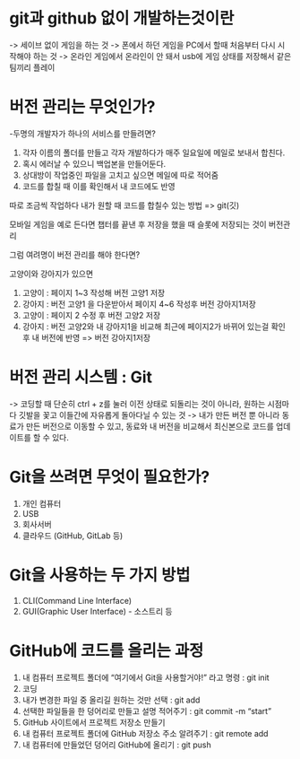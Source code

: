 # git과 github 없이 개발하는것이란
-> 세이브 없이 게임을 하는 것
-> 폰에서 하던 게임을 PC에서 할때 처음부터 다시 시작해야 하는 것
-> 온라인 게임에서 온라인이 안 돼서 usb에 게임 상태를 저장해서 같은 팀끼리 플레이

# 버전 관리는 무엇인가?
-두명의 개발자가 하나의 서비스를 만들려면?
1. 각자 이름의 폴더를 만들고 각자 개발하다가 매주 일요일에 메일로 보내서 합친다.
2. 혹시 에러날 수 있으니 백업본을 만들어둔다.
3. 상대방이 작업중인 파일을 고치고 싶으면 메일에 따로 적어줌
4. 코드를 합칠 때 이를 확인해서 내 코드에도 반영

따로 조금씩 작업하다 내가 원할 때 코드를 합칠수 있는 방법 => git(깃)

모바일 게임을 예로 든다면 챕터를 끝낸 후 저장을 했을 때 슬롯에 저장되는 것이 버전관리

그럼 여려명이 버전 관리를 해야 한다면?

고양이와 강아지가 있으면
1. 고양이 : 페이지 1~3 작성해 버전 고양1 저장 
2. 강아지 : 버전 고양1 을 다운받아서 페이지 4~6 작성후 버전 강아지1저장
3. 고양이 : 페이지 2 수정 후 버전 고양2 저장
4. 강아지 : 버전 고양2와 내 강아지1을 비교해 최근에 페이지2가 바뀌어 있는걸 확인 후 내 버전에 반영 => 버전 강아지1저장

# 버전 관리 시스템 : Git 
-> 코딩할 때 단순히 ctrl + z를 눌러 이전 상태로 되돌리는 것이 아니라, 원하는 시점마다 깃발을 꽃고 이들간에 
자유롭게 돌아다닐 수 있는 것
-> 내가 만든 버전 뿐 아니라 동료가 만든 버전으로 이동할 수 있고, 동료와 내 버전을 비교해서 최신본으로 코드를 업데이트를 할 수 있다.

# Git을 쓰려면 무엇이 필요한가?
1. 개인 컴퓨터
2. USB
3. 회사서버
4. 클라우드 (GitHub, GitLab 등)

# Git을 사용하는 두 가지 방법
1. CLI(Command Line Interface)
2. GUI(Graphic User Interface) - 소스트리 등

# GitHub에 코드를 올리는 과정
1. 내 컴퓨터 프로젝트 폴더에 “여기에서 Git을 사용할거야!” 라고 명령 : git init
2. 코딩
3. 내가 변경한 파일 중 올리길 원하는 것만 선택 : git add
4. 선택한 파일들을 한 덩어리로 만들고 설명 적어주기 : git commit -m “start”
5. GitHub 사이트에서 프로젝트 저장소 만들기 
6. 내 컴퓨터 프로젝트 폴더에 GitHub 저장소 주소 알려주기 : git remote add
7. 내 컴퓨터에 만들었던 덩어리 GitHub에 올리기 : git push
